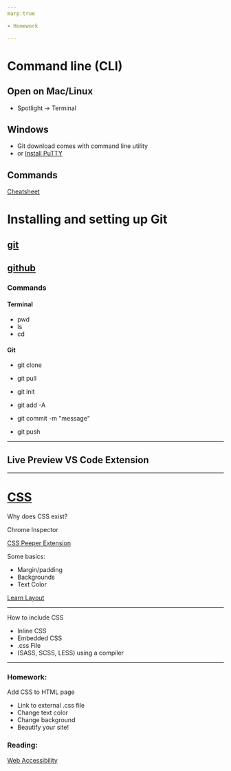 ```yaml
---
marp:true

- Homework

---
```


# Command line (CLI)
## Open on Mac/Linux
- Spotlight -> Terminal
## Windows
- Git download comes with command line utility
- or [Install PuTTY](https://www.chiark.greenend.org.uk/~sgtatham/putty/latest.html)

## Commands
[Cheatsheet](https://www.git-tower.com/blog/command-line-cheat-sheet/')

# Installing and setting up Git
## [git](https://git-scm.com/downloads)
## [github](https://github.com/)

### Commands
#### Terminal
- pwd
- ls
- cd

#### Git
- git clone
- git pull

- git init
- git add -A
- git commit -m "message"
- git push

---

## Live Preview VS Code Extension

---
# [CSS](https://frontendmasters.com/guides/front-end-handbook/2019/#4.8)

Why does CSS exist?

Chrome Inspector

[CSS Peeper Extension](https://chrome.google.com/webstore/detail/css-peeper/mbnbehikldjhnfehhnaidhjhoofhpehk/related)

Some basics:
- Margin/padding
- Backgrounds
- Text Color

[Learn Layout](https://learnlayout.com/index.html)

---
How to include CSS
- Inline CSS
- Embedded CSS
- .css File
- (SASS, SCSS, LESS) using a compiler
---
### Homework:
Add CSS to HTML page
- Link to external .css file
- Change text color
- Change background
- Beautify your site!


### Reading:

[Web Accessibility](https://webaim.org/articles/)